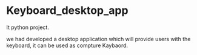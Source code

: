 # Keyboard_desktop_app


It python project.



we had developed a desktop application which will provide users with the keyboard, it can be used as compture Kaybaord.
